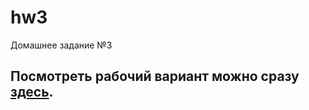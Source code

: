 # hw3
Домашнее задание №3

<h2>Посмотреть рабочий вариант можно сразу <a href="http://10.skm.pp.ua/hw3"><b>здесь</b></a>.</h2>
